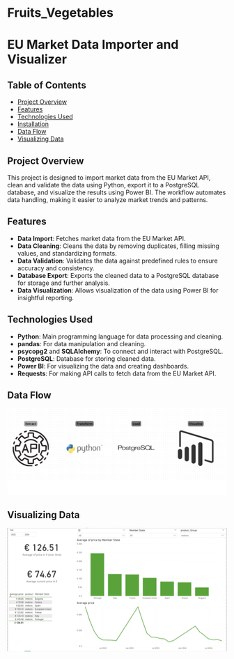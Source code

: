 # Fruits_Vegetables
# EU Market Data Importer and Visualizer

## Table of Contents
- [Project Overview](#project-overview)
- [Features](#features)
- [Technologies Used](#technologies-used)
- [Installation](#installation)
- [Data Flow](#data-flow)
- [Visualizing Data](#visualizing-data)

## Project Overview

This project is designed to import market data from the EU Market API, clean and validate the data using Python, export it to a PostgreSQL database, and visualize the results using Power BI. The workflow automates data handling, making it easier to analyze market trends and patterns.

## Features

- **Data Import**: Fetches market data from the EU Market API.
- **Data Cleaning**: Cleans the data by removing duplicates, filling missing values, and standardizing formats.
- **Data Validation**: Validates the data against predefined rules to ensure accuracy and consistency.
- **Database Export**: Exports the cleaned data to a PostgreSQL database for storage and further analysis.
- **Data Visualization**: Allows visualization of the data using Power BI for insightful reporting.

## Technologies Used

- **Python**: Main programming language for data processing and cleaning.
- **pandas**: For data manipulation and cleaning.
- **psycopg2** and **SQLAlchemy**: To connect and interact with PostgreSQL.
- **PostgreSQL**: Database for storing cleaned data.
- **Power BI**: For visualizing the data and creating dashboards.
- **Requests**: For making API calls to fetch data from the EU Market API.

## Data Flow
![Data Flow](ETL.png)



## Visualizing Data

![Power BI Visualization](Power_BI_Fruits_&_Vegetables.png)

